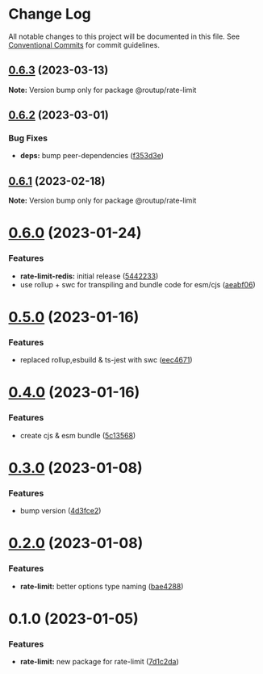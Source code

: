 # Change Log

All notable changes to this project will be documented in this file.
See [Conventional Commits](https://conventionalcommits.org) for commit guidelines.

## [0.6.3](https://github.com/Tada5hi/routup/compare/@routup/rate-limit@0.6.2...@routup/rate-limit@0.6.3) (2023-03-13)

**Note:** Version bump only for package @routup/rate-limit





## [0.6.2](https://github.com/Tada5hi/routup/compare/@routup/rate-limit@0.6.1...@routup/rate-limit@0.6.2) (2023-03-01)


### Bug Fixes

* **deps:** bump peer-dependencies ([f353d3e](https://github.com/Tada5hi/routup/commit/f353d3e6e0c7f1752b66ba4c70302786e1216165))





## [0.6.1](https://github.com/Tada5hi/routup/compare/@routup/rate-limit@0.6.0...@routup/rate-limit@0.6.1) (2023-02-18)

**Note:** Version bump only for package @routup/rate-limit





# [0.6.0](https://github.com/Tada5hi/routup/compare/@routup/rate-limit@0.5.0...@routup/rate-limit@0.6.0) (2023-01-24)


### Features

* **rate-limit-redis:** initial release ([5442233](https://github.com/Tada5hi/routup/commit/5442233bfe9ff40419a0b281b934549bb6cc945d))
* use rollup + swc for transpiling and bundle code for esm/cjs ([aeabf06](https://github.com/Tada5hi/routup/commit/aeabf06d2372f315bdbe33546ea5dacb74ce6d9d))





# [0.5.0](https://github.com/Tada5hi/routup/compare/@routup/rate-limit@0.4.0...@routup/rate-limit@0.5.0) (2023-01-16)


### Features

* replaced rollup,esbuild & ts-jest with swc ([eec4671](https://github.com/Tada5hi/routup/commit/eec46710781894532b9be0b0b9d1b911f0c7e937))





# [0.4.0](https://github.com/Tada5hi/routup/compare/@routup/rate-limit@0.3.0...@routup/rate-limit@0.4.0) (2023-01-16)


### Features

* create cjs & esm bundle ([5c13568](https://github.com/Tada5hi/routup/commit/5c135687d9dc6e7c38905d8e742029064454ab43))





# [0.3.0](https://github.com/Tada5hi/routup/compare/@routup/rate-limit@0.2.0...@routup/rate-limit@0.3.0) (2023-01-08)


### Features

* bump version ([4d3fce2](https://github.com/Tada5hi/routup/commit/4d3fce2941ce56fa86dc789b81021fffb4a5424c))





# [0.2.0](https://github.com/Tada5hi/routup/compare/@routup/rate-limit@0.1.0...@routup/rate-limit@0.2.0) (2023-01-08)


### Features

* **rate-limit:** better options type naming ([bae4288](https://github.com/Tada5hi/routup/commit/bae4288aab78a9f600317f4a89dcf59740475c0b))





# 0.1.0 (2023-01-05)


### Features

* **rate-limit:** new package for rate-limit ([7d1c2da](https://github.com/Tada5hi/routup/commit/7d1c2dab5826f8bc1d251bef323e5bd93ebf3a77))
